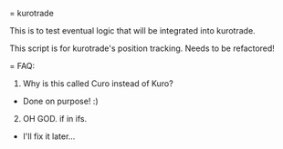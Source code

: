= kurotrade

This is to test eventual logic that will be integrated into kurotrade.

This script is for kurotrade's position tracking. Needs to be refactored!

= FAQ:
1. Why is this called Curo instead of Kuro?
- Done on purpose! :)

2. OH GOD. if in ifs.
- I'll fix it later...
